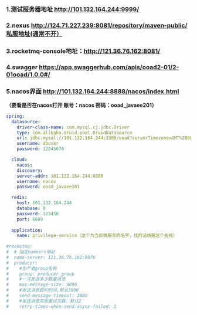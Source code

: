 ### 1.测试服务器地址 http://101.132.164.244:9999/

### 2.nexus http://124.71.227.239:8081/repository/maven-public/私服地址(通常不开）



### 3.rocketmq-console地址：http://121.36.76.162:8081/

### 4.swagger https://app.swaggerhub.com/apis/ooad2-01/2-01ooad/1.0.0#/

### 5.nacos界面 http://101.132.164.244:8888/nacos/index.html

**（要看是否在nacos打开   账号：nacos   密码：ooad_javaee201）**



```yaml
spring:
  datasource:
    driver-class-name: com.mysql.cj.jdbc.Driver
    type: com.alibaba.druid.pool.DruidDataSource
    url: jdbc:mysql://101.132.164.244:3306/ooad?serverTimezone=GMT%2B8&useUnicode=true&characterEncoding=UTF8
    username: dbuser
    password: 12345678

  cloud:
    nacos:
    discovery:
    server-addr: 101.132.164.244:8888
    username: nacos
    password: ooad_javaee201

  redis:
    host: 101.132.164.244
    database: 0
    password: 123456
    port: 6889
    
  application:
    name: privilege-service（这个为当前微服务的名字，找的话根据这个去找）
  
#rocketmq:
#  # 指定namesrv地址
#  name-server: 121.36.76.162:9876
#  producer:
#    #生产者group名称
#    group: producer_group
#    #一次发送多少数量消息
#    max-message-size: 4096
#    #发送消息超时时间,默认3000
#    send-message-timeout: 3000
#    #发送消息失败重试次数，默认2
#    retry-times-when-send-async-failed: 2
```

